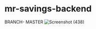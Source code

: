 # mr-savings-backend
BRANCH- MASTER
![Screenshot (438)](https://user-images.githubusercontent.com/104266861/223898846-80081e5c-ff70-44f0-8910-3b85ca701219.png)

